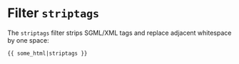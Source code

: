 Filter `striptags`
==================

<!-- {% raw %} -->

The `striptags` filter strips SGML/XML tags and replace adjacent whitespace by one space:

```twig
{{ some_html|striptags }}
```

<!-- {% endraw %} -->